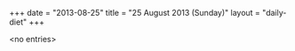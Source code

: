 +++
date = "2013-08-25"
title = "25 August 2013 (Sunday)"
layout = "daily-diet"
+++

<p>&lt;no entries&gt;</p>